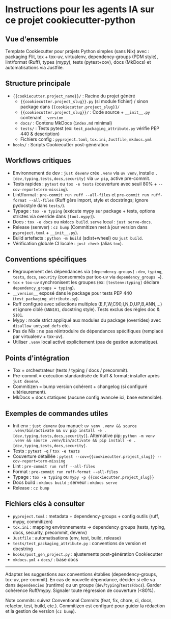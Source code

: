 # Instructions pour les agents IA sur ce projet cookiecutter-python

## Vue d'ensemble
Template Cookiecutter pour projets Python simples (sans Nix) avec : packaging Flit, tox + tox-uv, virtualenv, dependency-groups (PDM style), lint/format (Ruff), types (mypy), tests (pytest+cov), docs (MkDocs) et automatisations via Justfile.

## Structure principale
- `{{cookiecutter.project_name}}/` : Racine du projet généré
  - `{{cookiecutter.project_slug}}.py` (si module fichier) / sinon package dans `{{cookiecutter.project_slug}}/`
  - `{{cookiecutter.project_slug}}/` : Code source + `__init__.py` contenant `__version__`
  - `docs/` : Contenu MkDocs (`index.md` minimal)
  - `tests/` : Tests pytest (ex: `test_packaging_attribute.py` vérifie PEP 440 & description)
  - Fichiers config : `pyproject.toml`, `tox.ini`, `Justfile`, `mkdocs.yml`
- `hooks/` : Scripts Cookiecutter post-génération

## Workflows critiques
- Environnement de dev : `just devenv` crée `.venv` via `uv venv`, installe `.[dev,typing,tests,docs,security]` via `uv pip`, active pre-commit.
- Tests rapides : `pytest` ou `tox -e tests` (couverture avec seuil 80% + `--cov-report=term-missing`).
- Lint/format : `pre-commit run ruff --all-files` et `pre-commit run ruff-format --all-files` (Ruff gère import, style et docstrings; ignore pydocstyle dans `tests/`).
- Typage : `tox -e typing` (exécute mypy sur package + tests, options strictes via override dans `[tool.mypy]`).
- Docs : `tox -e docs` ou `mkdocs build`. `serve` local : `just serve-docs`.
- Release (semver) : `cz bump` (Commitizen met à jour version dans `pyproject.toml` + `__init__.py`).
- Build artefacts : `python -m build` (sdist+wheel) ou `just build`.
- Vérification globale CI locale : `just check` (alias `tox`).

## Conventions spécifiques
- Regroupement des dépendances via `[dependency-groups]` : `dev`, `typing`, `tests`, `docs`, `security` (consommés par tox-uv via `dependency_groups =`).
- `tox` + `tox-uv` synchronisent les groupes (ex: `[testenv:typing]` déclare `dependency_groups = typing`).
- `__version__` exposé dans le package pour tests PEP 440 (`test_packaging_attribute.py`).
- Ruff configuré avec sélections multiples (E,F,W,C90,I,N,D,UP,B,ANN,...) et ignore ciblé (`ANN101`, docstring style). Tests exclus des règles doc & `S101`.
- Mypy : mode strict appliqué aux modules du package (overrides) avec `disallow_untyped_defs` etc.
- Pas de Nix : ne pas réintroduire de dépendances spécifiques (remplacé par virtualenv + tox-uv).
- Utiliser `.venv` local activé explicitement (pas de gestion automatique).

## Points d'intégration
- Tox = orchestrateur (tests / typing / docs / precommit).
- Pre-commit = exécution standardisée de Ruff & format; installer après `just devenv`.
- Commitizen = bump version cohérent + changelog (si configuré ultérieurement).
- MkDocs = docs statiques (aucune config avancée ici, base extensible).

## Exemples de commandes utiles
- Init env : `just devenv` (ou manuel: `uv venv .venv && source .venv/bin/activate && uv pip install -e .[dev,typing,tests,docs,security]`). Alternative pip: `python -m venv .venv && source .venv/bin/activate && pip install -e .[dev,typing,tests,docs,security]`.
- Tests : `pytest -q` / `tox -e tests`
- Couverture détaillée : `pytest --cov={{cookiecutter.project_slug}} --cov-report=term-missing`
- Lint : `pre-commit run ruff --all-files`
- Format : `pre-commit run ruff-format --all-files`
- Typage : `tox -e typing` ou `mypy -p {{cookiecutter.project_slug}}`
- Docs build : `mkdocs build` ; serveur : `mkdocs serve`
- Release : `cz bump`

## Fichiers clés à consulter
- `pyproject.toml` : metadata + dependency-groups + config outils (ruff, mypy, commitizen)
- `tox.ini` : mapping environnements -> dependency_groups (tests, typing, docs, security, precommit, devenv)
- `Justfile` : automatisations (env, test, build, release)
- `tests/test_packaging_attribute.py` : conventions de version et docstring
- `hooks/post_gen_project.py` : ajustements post-génération Cookiecutter
- `mkdocs.yml` + `docs/` : base docs

---

Adaptez les suggestions aux conventions établies (dependency-groups, tox-uv, pre-commit). En cas de nouvelle dépendance, décider si elle va dans `dependencies` (runtime) ou un groupe (`dev`/`typing`/`tests`/`docs`). Garder cohérence Ruff/mypy. Signaler toute régression de couverture (<80%).

Note commits: suivez Conventional Commits (feat, fix, chore, ci, docs, refactor, test, build, etc.). Commitizen est configuré pour guider la rédaction et la gestion de version (`cz bump`).
